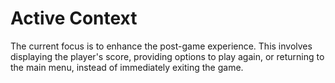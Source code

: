 # Active Context

The current focus is to enhance the post-game experience. This involves displaying the player's score, providing options to play again, or returning to the main menu, instead of immediately exiting the game.

